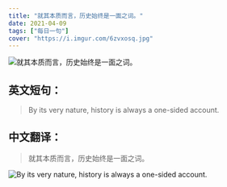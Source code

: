 ```yaml
---
title: "就其本质而言，历史始终是一面之词。"
date: 2021-04-09
tags: ["每日一句"]
cover: "https://i.imgur.com/6zvxosq.jpg"
---
```


![就其本质而言，历史始终是一面之词。](https://i.imgur.com/7HTDo6q.jpg)

## 英文短句：
> By its very nature, history is always a one-sided account.

<!--more-->

## 中文翻译：
> 就其本质而言，历史始终是一面之词。

![By its very nature, history is always a one-sided account.](https://i.imgur.com/elwQvQS.jpg)

